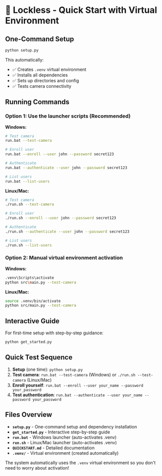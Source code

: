 # 🔐 Lockless - Quick Start with Virtual Environment

## One-Command Setup

```bash
python setup.py
```

This automatically:
- ✅ Creates `.venv` virtual environment
- ✅ Installs all dependencies
- ✅ Sets up directories and config
- ✅ Tests camera connectivity

## Running Commands

### Option 1: Use the launcher scripts (Recommended)

**Windows:**
```bash
# Test camera
run.bat --test-camera

# Enroll user
run.bat --enroll --user john --password secret123

# Authenticate
run.bat --authenticate --user john --password secret123

# List users
run.bat --list-users
```

**Linux/Mac:**
```bash
# Test camera
./run.sh --test-camera

# Enroll user
./run.sh --enroll --user john --password secret123

# Authenticate
./run.sh --authenticate --user john --password secret123

# List users
./run.sh --list-users
```

### Option 2: Manual virtual environment activation

**Windows:**
```bash
.venv\Scripts\activate
python src\main.py --test-camera
```

**Linux/Mac:**
```bash
source .venv/bin/activate
python src/main.py --test-camera
```

## Interactive Guide

For first-time setup with step-by-step guidance:

```bash
python get_started.py
```

## Quick Test Sequence

1. **Setup** (one time): `python setup.py`
2. **Test camera**: `run.bat --test-camera` (Windows) or `./run.sh --test-camera` (Linux/Mac)
3. **Enroll yourself**: `run.bat --enroll --user your_name --password your_password`
4. **Test authentication**: `run.bat --authenticate --user your_name --password your_password`

## Files Overview

- **`setup.py`** - One-command setup and dependency installation
- **`get_started.py`** - Interactive step-by-step guide
- **`run.bat`** - Windows launcher (auto-activates .venv)
- **`run.sh`** - Linux/Mac launcher (auto-activates .venv)
- **`QUICKSTART.md`** - Detailed documentation
- **`.venv/`** - Virtual environment (created automatically)

The system automatically uses the `.venv` virtual environment so you don't need to worry about activation!